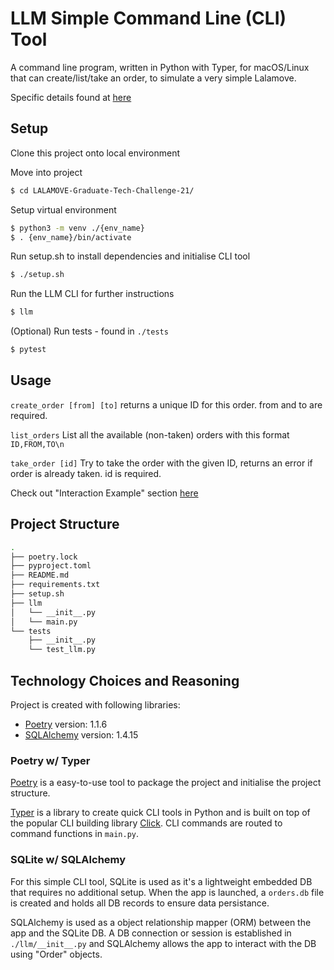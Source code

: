 # LLM Simple Command Line (CLI) Tool 

A command line program, written in Python with Typer, for macOS/Linux that can create/list/take an order, to simulate a very simple Lalamove.

Specific details found at [here](https://github.com/lalamove/challenge/blob/master/freshgrad.md)

## Setup 
Clone this project onto local environment

Move into project
```bash
$ cd LALAMOVE-Graduate-Tech-Challenge-21/
```

Setup virtual environment 
```bash
$ python3 -m venv ./{env_name}
$ . {env_name}/bin/activate
```

Run setup.sh to install dependencies and initialise CLI tool
```bash
$ ./setup.sh
```

Run the LLM CLI for further instructions
```bash
$ llm
```
(Optional) Run tests - found in `./tests`
```bash
$ pytest
```

## Usage 
`create_order [from] [to]`
returns a unique ID for this order.
from and to are required.

`list_orders`
List all the available (non-taken) orders with this format
`ID,FROM,TO\n`

`take_order [id]`
Try to take the order with the given ID, returns an error if order is already taken.
id is required.

Check out "Interaction Example" section [here](https://github.com/lalamove/challenge/blob/master/freshgrad.md)

## Project Structure 
```bash
.
├── poetry.lock
├── pyproject.toml
├── README.md
├── requirements.txt
├── setup.sh
├── llm
│   └── __init__.py
│   └── main.py
└── tests
    ├── __init__.py
    └── test_llm.py
```

## Technology Choices and Reasoning
Project is created with following libraries:
* [Poetry](https://python-poetry.org/docs/) version: 1.1.6
* [SQLAlchemy](https://www.sqlalchemy.org/) version: 1.4.15

### Poetry w/ Typer
[Poetry](https://python-poetry.org/docs/) is a easy-to-use tool to package the project and initialise the project structure.

[Typer](https://typer.tiangolo.com/) is a library to create quick CLI tools in Python and is built on top of the popular CLI building library [Click](https://click.palletsprojects.com/en/8.0.x/).
CLI commands are routed to command functions in `main.py`.

### SQLite w/ SQLAlchemy
For this simple CLI tool, SQLite is used as it's a lightweight embedded DB that requires no additional setup. When the app is launched, a `orders.db` file is created and holds all DB records to ensure data persistance.

SQLAlchemy is used as a object relationship mapper (ORM) between the app and the SQLite DB. A DB connection or session is established in `./llm/__init__.py` and  SQLAlchemy allows the app to interact with the DB using "Order" objects. 
